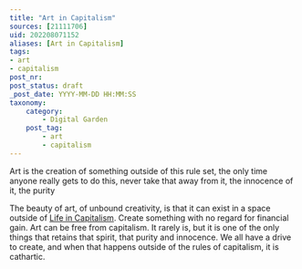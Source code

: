 ```yaml
---
title: "Art in Capitalism"
sources: [21111706]
uid: 202208071152
aliases: [Art in Capitalism]
tags: 
- art
- capitalism
post_nr:
post_status: draft
_post_date: YYYY-MM-DD HH:MM:SS
taxonomy:
    category:
        - Digital Garden
    post_tag:
        - art
        - capitalism
---
```


Art is the creation of something outside of this rule set, the only time anyone really gets to do this, never take that away from it, the innocence of it, the purity

The beauty of art, of unbound creativity, is that it can exist in a space outside of [Life in Capitalism](../Postdrafts/a-users-definition-of-hypercapitalism.md). Create something with no regard for financial gain. Art can be free from capitalism. It rarely is, but it is one of the only things that retains that spirit, that purity and innocence. We all have a drive to create, and when that happens outside of the rules of capitalism, it is cathartic.